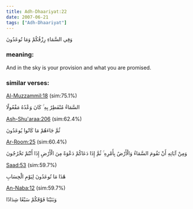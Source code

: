 ```yaml
---
title: Adh-Dhaariyat:22
date: 2007-06-21
tags: ["Adh-Dhaariyat"]
---
```

وَفِي السَّمَاءِ رِزْقُكُمْ وَمَا تُوعَدُونَ
### meaning: 
And in the sky is your provision and what you are promised.
### similar verses: 

[Al-Muzzammil:18](/73/18) (sim:75.1%)

السَّمَاءُ مُنْفَطِرٌ بِهِ ۚ كَانَ وَعْدُهُ مَفْعُولًا

[Ash-Shu'araa:206](/26/206) (sim:62.4%)

ثُمَّ جَاءَهُمْ مَا كَانُوا يُوعَدُونَ

[Ar-Room:25](/30/25) (sim:60.4%)

وَمِنْ آيَاتِهِ أَنْ تَقُومَ السَّمَاءُ وَالْأَرْضُ بِأَمْرِهِ ۚ ثُمَّ إِذَا دَعَاكُمْ دَعْوَةً مِنَ الْأَرْضِ إِذَا أَنْتُمْ تَخْرُجُونَ

[Saad:53](/38/53) (sim:59.7%)

هَٰذَا مَا تُوعَدُونَ لِيَوْمِ الْحِسَابِ

[An-Naba:12](/78/12) (sim:59.7%)

وَبَنَيْنَا فَوْقَكُمْ سَبْعًا شِدَادًا
